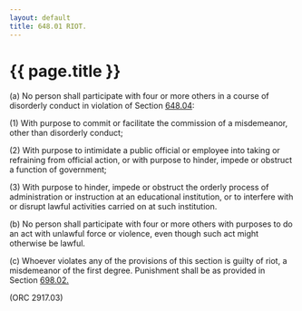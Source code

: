 ```yaml
---
layout: default 
title: 648.01 RIOT.
---
```


{{ page.title }}
================

​(a) No person shall participate with four or more others in a course of
disorderly conduct in violation of Section [648.04](34d074ff.html):

​(1) With purpose to commit or facilitate the commission of a
misdemeanor, other than disorderly conduct;

​(2) With purpose to intimidate a public official or employee into
taking or refraining from official action, or with purpose to hinder,
impede or obstruct a function of government;

​(3) With purpose to hinder, impede or obstruct the orderly process of
administration or instruction at an educational institution, or to
interfere with or disrupt lawful activities carried on at such
institution.

​(b) No person shall participate with four or more others with purposes
to do an act with unlawful force or violence, even though such act might
otherwise be lawful.

​(c) Whoever violates any of the provisions of this section is guilty of
riot, a misdemeanor of the first degree. Punishment shall be as provided
in Section [698.02.](38e2f631.html)

(ORC 2917.03)
